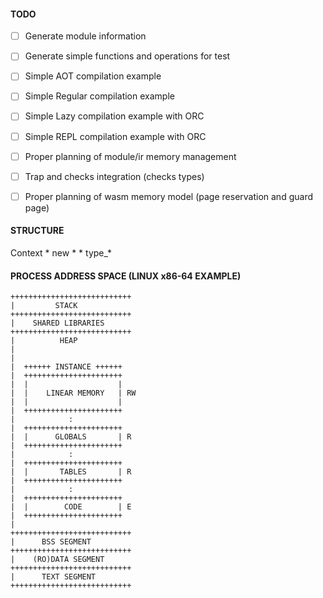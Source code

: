 #### TODO
- [ ] Generate module information
- [ ] Generate simple functions and operations for test
- [ ] Simple AOT compilation example
- [ ] Simple Regular compilation example
- [ ] Simple Lazy compilation example with ORC
- [ ] Simple REPL compilation example with ORC
- [ ] Proper planning of module/ir memory management
- [ ] Trap and checks integration (checks types)
- [ ] Proper planning of wasm memory model (page reservation and guard page)


#### STRUCTURE
Context
    * new
    * 
    * type_*


#### PROCESS ADDRESS SPACE (LINUX x86-64 EXAMPLE)

```
+++++++++++++++++++++++++++
|         STACK
+++++++++++++++++++++++++++
|    SHARED LIBRARIES
+++++++++++++++++++++++++++
|          HEAP
|
|
|  ++++++ INSTANCE ++++++
|  ++++++++++++++++++++++
|  |                    |
|  |    LINEAR MEMORY   | RW
|  |                    |
|  ++++++++++++++++++++++
|            :
|  ++++++++++++++++++++++
|  |      GLOBALS       | R
|  ++++++++++++++++++++++
|            :
|  ++++++++++++++++++++++
|  |       TABLES       | R
|  ++++++++++++++++++++++
|            :
|  ++++++++++++++++++++++
|  |        CODE        | E
|  ++++++++++++++++++++++
|
+++++++++++++++++++++++++++
|      BSS SEGMENT
+++++++++++++++++++++++++++
|    (RO)DATA SEGMENT
+++++++++++++++++++++++++++
|      TEXT SEGMENT
+++++++++++++++++++++++++++
```
